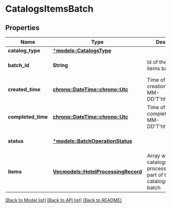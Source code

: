 # CatalogsItemsBatch

## Properties
Name | Type | Description | Notes
------------ | ------------- | ------------- | -------------
**catalog_type** | [***models::CatalogsType**](CatalogsType.md) |  | 
**batch_id** | **String** | Id of the catalogs items batch | [optional] [default to None]
**created_time** | [**chrono::DateTime::<chrono::Utc>**](DateTime.md) | Time of the batch creation: YYYY-MM-DD'T'hh:mm:ssTZD | [optional] [readonly] [default to None]
**completed_time** | [**chrono::DateTime::<chrono::Utc>**](DateTime.md) | Time of the batch completion: YYYY-MM-DD'T'hh:mm:ssTZD | [optional] [readonly] [default to None]
**status** | [***models::BatchOperationStatus**](BatchOperationStatus.md) |  | [optional] [default to None]
**items** | [**Vec<models::HotelProcessingRecord>**](HotelProcessingRecord.md) | Array with the catalogs items processing records part of the catalogs items batch | [optional] [default to None]

[[Back to Model list]](../README.md#documentation-for-models) [[Back to API list]](../README.md#documentation-for-api-endpoints) [[Back to README]](../README.md)


